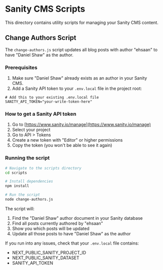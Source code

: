 # Sanity CMS Scripts

This directory contains utility scripts for managing your Sanity CMS content.

## Change Authors Script

The `change-authors.js` script updates all blog posts with author "ehsaan" to have "Daniel Shaw" as the author.

### Prerequisites

1. Make sure "Daniel Shaw" already exists as an author in your Sanity CMS.
2. Add a Sanity API token to your `.env.local` file in the project root:

```
# Add this to your existing .env.local file
SANITY_API_TOKEN="your-write-token-here"
```

### How to get a Sanity API token

1. Go to [https://www.sanity.io/manage](https://www.sanity.io/manage)
2. Select your project
3. Go to API > Tokens
4. Create a new token with "Editor" or higher permissions
5. Copy the token (you won't be able to see it again)

### Running the script

```bash
# Navigate to the scripts directory
cd scripts

# Install dependencies 
npm install

# Run the script
node change-authors.js
```

The script will:
1. Find the "Daniel Shaw" author document in your Sanity database
2. Find all posts currently authored by "ehsaan"
3. Show you which posts will be updated
4. Update all those posts to have "Daniel Shaw" as the author

If you run into any issues, check that your `.env.local` file contains:
- NEXT_PUBLIC_SANITY_PROJECT_ID
- NEXT_PUBLIC_SANITY_DATASET
- SANITY_API_TOKEN 